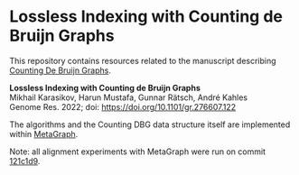 # Lossless Indexing with Counting de Bruijn Graphs

This repository contains resources related to the manuscript describing [Counting De Bruijn Graphs](https://karasikov.com/publication/counting_dbg/).

**Lossless Indexing with Counting de Bruijn Graphs**<br>
Mikhail Karasikov, Harun Mustafa, Gunnar Rätsch, André Kahles<br>
Genome Res. 2022; doi: https://doi.org/10.1101/gr.276607.122

The algorithms and the Counting DBG data structure itself are implemented within [MetaGraph](https://github.com/ratschlab/metagraph).

Note: all alignment experiments with MetaGraph were run on commit [121c1d9](https://github.com/ratschlab/metagraph/tree/121c1d9639ce9773805b4443a167a2927735d21c).
